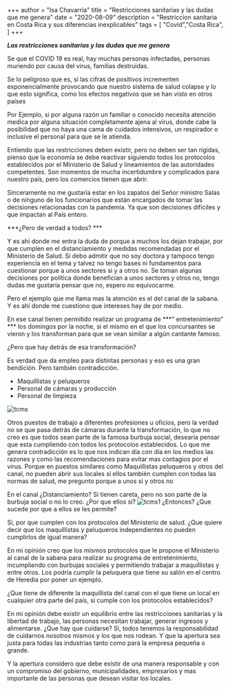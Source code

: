 +++
author = "Isa Chavarria"
title = "Restricciones sanitarias y las dudas que me genera"
date = "2020-08-09"
description = "Restriccion sanitaria en Costa Rica y sus diferencias inexplicables"
tags = [
    "Covid","Costa Rica",
]
+++

***Las restricciones sanitarias y las dudas que me genera***

Se que el COVID 19 es real, hay muchas personas infectadas, personas muriendo por causa del virus, familias destruidas. 

Se lo peligroso que es, si las cifras de positivos incrementen exponencialmente provocando que nuestro sistema de salud colapse y lo que esto significa, como los efectos negativos que se han visto en otros países  

Por Ejemplo, si por alguna razón un familiar o conocido necesita atención medica por alguna situación completamente ajena al virus, donde cabe la posibilidad que no haya una cama de cuidados intensivos, un respirador o inclusive el personal para que se le atienda. 

Entiendo que las restricciones deben existir, pero no deben ser tan rígidas, pienso que la economía se debe reactivar siguiendo todos los protocolos establecidos por el Ministerio de Salud y lineamientos de las autoridades competentes. Son momentos de mucha incertidumbre y complicados para nuestro país, pero los comercios tienen que abrir. 

 Sinceramente no me gustaría estar en los zapatos del Señor ministro Salas o de ninguno de los funcionarios que están encargados de tomar las decisiones relacionadas con la pandemia. Ya que son decisiones difíciles y que impactan al País entero.

***¿Pero de verdad a todos? ***

Y es ahí donde me entra la duda de porque a muchos los dejan trabajar, por que cumplen en el distanciamiento y medidas recomendadas por el Ministerio de Salud. Si debo admitir que no soy doctora y tampoco tengo experiencia en el tema y talvez no tengo bases ni fundamentos para cuestionar porque a unos sectores si y a otros no. Se toman algunas decisiones por política donde benefician a unos sectores y otros no, tengo dudas me gustaría pensar que no, espero no equivocarme.

Pero el ejemplo que me llama mas la atención es el del canal de la sabana. Y es ahí donde me cuestiono que intereses hay de por medio. 

En ese canal tienen permitido realizar un programa de ***” entretenimiento” *** los domingos por la noche, si el mismo en el que los concursantes se vieron y los transforman para que se vean similar a algún cantante famoso. 

¿Pero que hay detrás de esa transformación?

Es verdad que da empleo para distintas personas y eso es una gran bendición. Pero también contradicción.

* Maquillistas y peluqueros 
* Personal de cámaras y producción
* Personal de limpieza

![tcms](/img/tucaramesuena.png)

  Otros puestos de trabajo a diferentes profesiones u oficios, pero la verdad no se que pasa detrás de cámaras durante la transformación, lo que no creo es que todos sean parte de la famosa burbuja social, desearía pensar que esta cumpliendo con todos los protocolos establecidos.  Lo que me genera contradicción es lo que nos indican día con día en los medios las razones y como las recomendaciones para evitar mas contagios por el virus. Porque en puestos similares como Maquillistas peluqueros y otros del canal, no pueden abrir sus locales si ellos también cumplen con todas las normas de salud, me pregunto porque a unos si y otros no 

 En el canal ¿Distanciamiento? Si tienen careta, pero no son parte de la burbuja social o no lo creo. ¿Por que ellos sí?
![tcms1](/img/tcms2.png)
¿Entonces? ¿Que sucede por que a ellos se les permite? 

Si, por que cumplen con los protocolos del Ministerio de salud. ¿Que quiere decir que los maquillistas y peluqueros independientes no pueden cumplirlos de igual manera?

En mi opinión creo que los mismos protocolos que le propone el Ministerio al canal de la sabana para realizar su programa de entretenimiento, incumpliendo con burbujas sociales y permitiendo trabajar a maquillistas y entre otros. Los podría cumplir la peluquera que tiene su salón en el centro de Heredia por poner un ejemplo.

¿Que tiene de diferente la maquillista del canal con el que tiene un local en cualquier otra parte del país, si cumple con los protocolos establecidos?

En mi opinión debe existir un equilibrio entre las restricciones sanitarias y la libertad de trabajo, las personas necesitan trabajar, generar ingresos y alimentarse. ¿Que hay que cuidarse? Si, todos tenemos la responsabilidad de cuidarnos nosotros mismos y los que nos rodean. Y que la apertura sea justa para todas las industrias tanto como para la empresa pequeña o grande.

Y la apertura considero que debe existir de una manera responsable y con un compromiso del gobierno, municipalidades, empresarios y mas importante de las personas que desean visitar los locales. 




